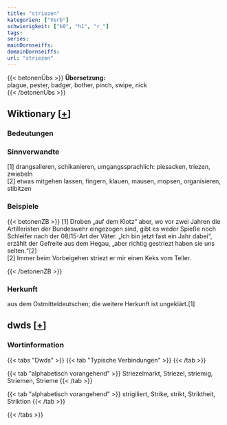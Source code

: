 ```yaml
---
title: "striezen"
kategorien: ["Verb"]
schwierigkeit: ["k0", "h1", "r_"]
tags:
series:
mainDornseiffs:
domainDornseiffs:
url: "striezen"
---
```


{{< betonenÜbs >}}
**Übersetzung:**  
plague, pester, badger, bother, pinch, swipe, nick  
{{< /betonenÜbs >}}

## Wiktionary [[+](https://de.wiktionary.org/wiki/striezen)]

### Bedeutungen

### Sinnverwandte
[1] drangsalieren, schikanieren, umgangssprachlich: piesacken, triezen, zwiebeln  
[2] etwas mitgehen lassen, fingern, klauen, mausen, mopsen, organisieren, stibitzen  

### Beispiele
{{< betonenZB >}}
[1] Droben „auf dem Klotz“ aber, wo vor zwei Jahren die Artilleristen der Bundeswehr eingezogen sind, gibt es weder Spieße noch Schleifer nach der 08/15-Art der Väter. „Ich bin jetzt fast ein Jahr dabei“, erzählt der Gefreite aus dem Hegau, „aber richtig gestriezt haben sie uns selten.“[2]  
[2] Immer beim Vorbeigehen striezt er mir einen Keks vom Teller.  

{{< /betonenZB >}}
### Herkunft
aus dem Ostmitteldeutschen; die weitere Herkunft ist ungeklärt.[1]  



## dwds [[+](https://www.dwds.de/wb/striezen)]

### Wortinformation
{{< tabs "Dwds" >}}
{{< tab "Typische Verbindungen" >}}
{{< /tab >}}

{{< tab "alphabetisch vorangehend" >}}
Striezelmarkt, Striezel, striemig, Striemen, Strieme
{{< /tab >}}

{{< tab "alphabetisch vorangehend" >}}
strigiliert, Strike, strikt, Striktheit, Striktion
{{< /tab >}}

{{< /tabs >}}

